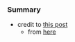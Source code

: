 
### Summary

* credit to [this post](https://codepen.io/Sulaimon-Olaniran/pen/OJMdvxM)
    - from [here](https://dev.to/sulaimonolaniran/creating-a-navbar-drawer-with-html-css-45bh)
